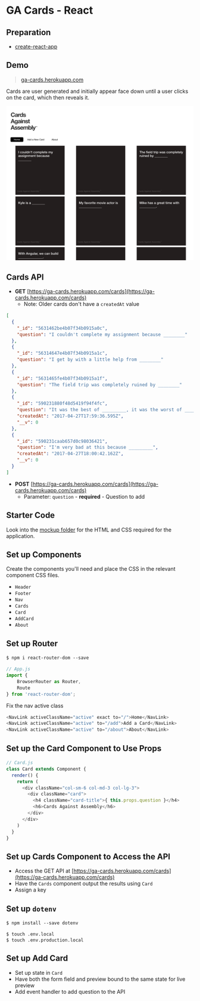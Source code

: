 # GA Cards - React 

## Preparation

- [create-react-app](https://github.com/facebookincubator/create-react-app)

## Demo

> [ga-cards.herokuapp.com](https://mdang.github.io/ga-cards-angular4)

Cards are user generated and initially appear face down until a user clicks on the card, which then reveals it.

![screenshot](./assets/screenshot.png)

## Cards API 

- **GET** [https://ga-cards.herokuapp.com/cards](https://ga-cards.herokuapp.com/cards)
	- Note: Older cards don't have a `createdAt` value

```json
[
  {
    "_id": "5631462be4b07f34b0915a0c",
    "question": "I couldn't complete my assignment because ________"
  },
  {
    "_id": "56314647e4b07f34b0915a1c",
    "question": "I get by with a little help from ________"
  },
  {
    "_id": "5631465fe4b07f34b0915a1f",
    "question": "The field trip was completely ruined by ________"
  },
  {
    "_id": "590231880f48d5419f94f4fc",
    "question": "It was the best of _________, it was the worst of ________.",
    "createdAt": "2017-04-27T17:59:36.595Z",
    "__v": 0
  },
  {
    "_id": "590231caab657d0c98036421",
    "question": "I'm very bad at this because _________",
    "createdAt": "2017-04-27T18:00:42.162Z",
    "__v": 0
  }
]
```

- **POST** [https://ga-cards.herokuapp.com/cards](https://ga-cards.herokuapp.com/cards)
	- Parameter: `question` - **required** - Question to add

## Starter Code

Look into the [mockup folder](./mockup) for the HTML and CSS required for the application. 

## Set up Components

Create the components you'll need and place the CSS in the relevant component CSS files. 

- `Header`
- `Footer`
- `Nav`
- `Cards`
- `Card`
- `AddCard`
- `About`

## Set up Router

```
$ npm i react-router-dom --save
```

```js
// App.js
import {
	BrowserRouter as Router,
	Route
} from 'react-router-dom';
```

Fix the nav active class

```js
<NavLink activeClassName="active" exact to="/">Home</NavLink>
<NavLink activeClassName="active" to="/add">Add a Card</NavLink>
<NavLink activeClassName="active" to="/about">About</NavLink>
```


## Set up the Card Component to Use Props

```js
// Card.js
class Card extends Component {
  render() {
    return (
      <div className="col-sm-6 col-md-3 col-lg-3">
        <div className="card">
          <h4 className="card-title">{ this.props.question }</h4>
          <h6>Cards Against Assembly</h6>
        </div>
      </div>
    )
  }
}
```

## Set up Cards Component to Access the API 

- Access the GET API at [https://ga-cards.herokuapp.com/cards](https://ga-cards.herokuapp.com/cards)
- Have the `Cards` component output the results using `Card`
- Assign a key

## Set up `dotenv`

```
$ npm install --save dotenv
```

```
$ touch .env.local
$ touch .env.production.local
```

## Set up Add Card 

- Set up state in `Card`
- Have both the form field and preview bound to the same state for live preview 
- Add event handler to add question to the API 

 

